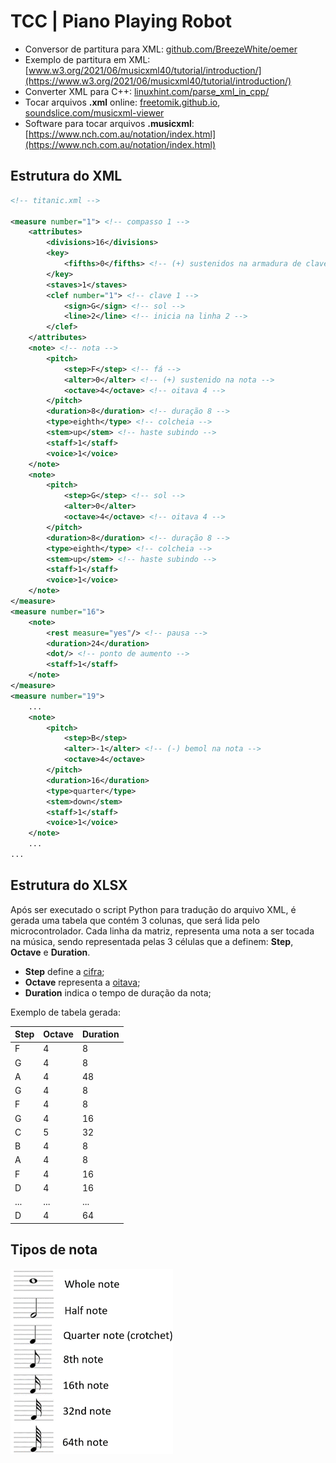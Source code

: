 # TCC | Piano Playing Robot

- Conversor de partitura para XML: [github.com/BreezeWhite/oemer](https://github.com/BreezeWhite/oemer)
- Exemplo de partitura em XML: [www.w3.org/2021/06/musicxml40/tutorial/introduction/](https://www.w3.org/2021/06/musicxml40/tutorial/introduction/)
- Converter XML para C++: [linuxhint.com/parse_xml_in_cpp/](https://linuxhint.com/parse_xml_in_cpp/)
- Tocar arquivos **.xml** online: [freetomik.github.io](https://freetomik.github.io), [soundslice.com/musicxml-viewer](https://www.soundslice.com/musicxml-viewer/)
- Software para tocar arquivos **.musicxml**: [https://www.nch.com.au/notation/index.html](https://www.nch.com.au/notation/index.html)

## Estrutura do **XML**
``` xml
<!-- titanic.xml -->

<measure number="1"> <!-- compasso 1 -->
    <attributes>
        <divisions>16</divisions>
        <key>
            <fifths>0</fifths> <!-- (+) sustenidos na armadura de clave -->
        </key>
        <staves>1</staves>
        <clef number="1"> <!-- clave 1 -->
            <sign>G</sign> <!-- sol -->
            <line>2</line> <!-- inicia na linha 2 -->
        </clef>
    </attributes>
    <note> <!-- nota -->
        <pitch>
            <step>F</step> <!-- fá -->
            <alter>0</alter> <!-- (+) sustenido na nota -->
            <octave>4</octave> <!-- oitava 4 -->
        </pitch>
        <duration>8</duration> <!-- duração 8 -->
        <type>eighth</type> <!-- colcheia -->
        <stem>up</stem> <!-- haste subindo -->
        <staff>1</staff>
        <voice>1</voice>
    </note>
    <note>
        <pitch>
            <step>G</step> <!-- sol -->
            <alter>0</alter>
            <octave>4</octave> <!-- oitava 4 -->
        </pitch>
        <duration>8</duration> <!-- duração 8 -->
        <type>eighth</type> <!-- colcheia -->
        <stem>up</stem> <!-- haste subindo -->
        <staff>1</staff>
        <voice>1</voice>
    </note>
</measure>
<measure number="16">
    <note>
        <rest measure="yes"/> <!-- pausa -->
        <duration>24</duration>
        <dot/> <!-- ponto de aumento -->
        <staff>1</staff>
    </note>
</measure>
<measure number="19">
    ...
    <note>
        <pitch>
            <step>B</step>
            <alter>-1</alter> <!-- (-) bemol na nota -->
            <octave>4</octave>
        </pitch>
        <duration>16</duration>
        <type>quarter</type>
        <stem>down</stem>
        <staff>1</staff>
        <voice>1</voice>
    </note>
    ...
...
```

## Estrutura do **XLSX**
Após ser executado o script Python para tradução do arquivo XML, é gerada uma tabela que contém 3 colunas, que será lida pelo microcontrolador.
Cada linha da matriz, representa uma nota a ser tocada na música, sendo representada pelas 3 células que a definem: **Step**, **Octave** e **Duration**.
- **Step** define a [cifra](https://pt.wikipedia.org/wiki/Cifra_(música));
- **Octave** representa a [oitava](https://pt.wikipedia.org/wiki/Oitava);
- **Duration** indica o tempo de duração da nota;

Exemplo de tabela gerada:

| Step | Octave | Duration |
|------|--------|----------|
| F    | 4      | 8        |
| G    | 4      | 8        |
| A    | 4      | 48       |
| G    | 4      | 8        |
| F    | 4      | 8        |
| G    | 4      | 16       |
| C    | 5      | 32       |
| B    | 4      | 8        |
| A    | 4      | 8        |
| F    | 4      | 16       |
| D    | 4      | 16       |
| ...  | ...    | ...      |
| D    | 4      | 64       |

## Tipos de nota
<img src="docs\notes-values.png" width="260">